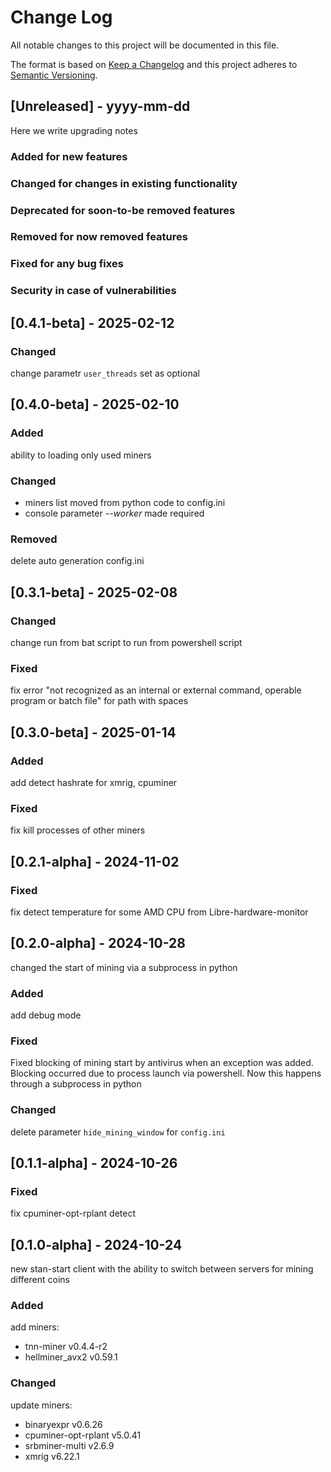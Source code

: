 # Change Log
All notable changes to this project will be documented in this file.
 
The format is based on [Keep a Changelog](http://keepachangelog.com/)
and this project adheres to [Semantic Versioning](http://semver.org/).
 
## [Unreleased] - yyyy-mm-dd
 
Here we write upgrading notes 
 
### Added for new features
 
### Changed for changes in existing functionality

### Deprecated for soon-to-be removed features
 
### Removed for now removed features

### Fixed for any bug fixes

### Security in case of vulnerabilities

## [0.4.1-beta] - 2025-02-12

### Changed

change parametr ``user_threads`` set as optional

## [0.4.0-beta] - 2025-02-10

### Added

ability to loading only used miners

### Changed

- miners list moved from python code to config.ini
- console parameter *--worker* made required

### Removed

delete auto generation config.ini

## [0.3.1-beta] - 2025-02-08

### Changed
 
change run from bat script to run from powershell script

### Fixed

fix error "not recognized as an internal or external command,
operable program or batch file" for path with spaces

## [0.3.0-beta] - 2025-01-14

### Added

add detect hashrate for xmrig, cpuminer

### Fixed

fix kill processes of other miners

## [0.2.1-alpha] - 2024-11-02

### Fixed

fix detect temperature for some AMD CPU from Libre-hardware-monitor

## [0.2.0-alpha] - 2024-10-28

changed the start of mining via a subprocess in python

### Added

add debug mode

### Fixed

Fixed blocking of mining start by antivirus when an exception was added. Blocking occurred due to process launch via powershell. Now this happens through a subprocess in python

### Changed

delete parameter `hide_mining_window` for `config.ini`

## [0.1.1-alpha] - 2024-10-26
 
### Fixed

fix cpuminer-opt-rplant detect

## [0.1.0-alpha] - 2024-10-24
  
new stan-start client with the ability to switch between servers for mining different coins
 
### Added
 
 add miners:

- tnn-miner v0.4.4-r2 
- hellminer_avx2 v0.59.1

### Changed
  
update miners:

- binaryexpr v0.6.26
- cpuminer-opt-rplant v5.0.41
- srbminer-multi v2.6.9
- xmrig v6.22.1

 
